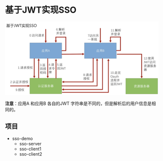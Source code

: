 # 基于JWT实现SSO

![基于JWT实现SSO.png](基于JWT实现SSO.png)

**注意**：应用A 和应用B 各自的JWT 字符串是不同的，但是解析后的用户信息是相同的。

## 项目

- sso-demo
    - sso-server
    - sso-client1
    - sso-client2